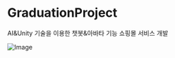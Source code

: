 # GraduationProject
AI&amp;Unity 기술을 이용한 챗봇&amp;아바타 기능 쇼핑몰 서비스 개발


![Image](https://github.com/user-attachments/assets/8b70a568-1c51-45cf-aa2b-a633ad1e97a4)
